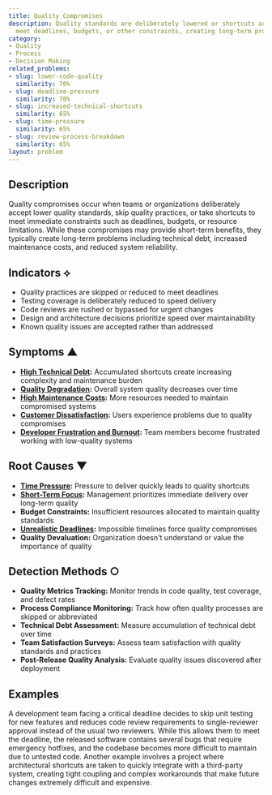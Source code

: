 ```yaml
---
title: Quality Compromises
description: Quality standards are deliberately lowered or shortcuts are taken to
  meet deadlines, budgets, or other constraints, creating long-term problems.
category:
- Quality
- Process
- Decision Making
related_problems:
- slug: lower-code-quality
  similarity: 70%
- slug: deadline-pressure
  similarity: 70%
- slug: increased-technical-shortcuts
  similarity: 65%
- slug: time-pressure
  similarity: 65%
- slug: review-process-breakdown
  similarity: 65%
layout: problem
---
```


## Description

Quality compromises occur when teams or organizations deliberately accept lower quality standards, skip quality practices, or take shortcuts to meet immediate constraints such as deadlines, budgets, or resource limitations. While these compromises may provide short-term benefits, they typically create long-term problems including technical debt, increased maintenance costs, and reduced system reliability.

## Indicators ⟡

- Quality practices are skipped or reduced to meet deadlines
- Testing coverage is deliberately reduced to speed delivery
- Code reviews are rushed or bypassed for urgent changes
- Design and architecture decisions prioritize speed over maintainability
- Known quality issues are accepted rather than addressed

## Symptoms ▲

- **[High Technical Debt](high-technical-debt.md):** Accumulated shortcuts create increasing complexity and maintenance burden
- **[Quality Degradation](quality-degradation.md):** Overall system quality decreases over time
- **[High Maintenance Costs](high-maintenance-costs.md):** More resources needed to maintain compromised systems
- **[Customer Dissatisfaction](customer-dissatisfaction.md):** Users experience problems due to quality compromises
- **[Developer Frustration and Burnout](developer-frustration-and-burnout.md):** Team members become frustrated working with low-quality systems

## Root Causes ▼

- **[Time Pressure](time-pressure.md):** Pressure to deliver quickly leads to quality shortcuts
- **[Short-Term Focus](short-term-focus.md):** Management prioritizes immediate delivery over long-term quality
- **Budget Constraints:** Insufficient resources allocated to maintain quality standards
- **[Unrealistic Deadlines](unrealistic-deadlines.md):** Impossible timelines force quality compromises
- **Quality Devaluation:** Organization doesn't understand or value the importance of quality

## Detection Methods ○

- **Quality Metrics Tracking:** Monitor trends in code quality, test coverage, and defect rates
- **Process Compliance Monitoring:** Track how often quality processes are skipped or abbreviated
- **Technical Debt Assessment:** Measure accumulation of technical debt over time
- **Team Satisfaction Surveys:** Assess team satisfaction with quality standards and practices
- **Post-Release Quality Analysis:** Evaluate quality issues discovered after deployment

## Examples

A development team facing a critical deadline decides to skip unit testing for new features and reduces code review requirements to single-reviewer approval instead of the usual two reviewers. While this allows them to meet the deadline, the released software contains several bugs that require emergency hotfixes, and the codebase becomes more difficult to maintain due to untested code. Another example involves a project where architectural shortcuts are taken to quickly integrate with a third-party system, creating tight coupling and complex workarounds that make future changes extremely difficult and expensive.